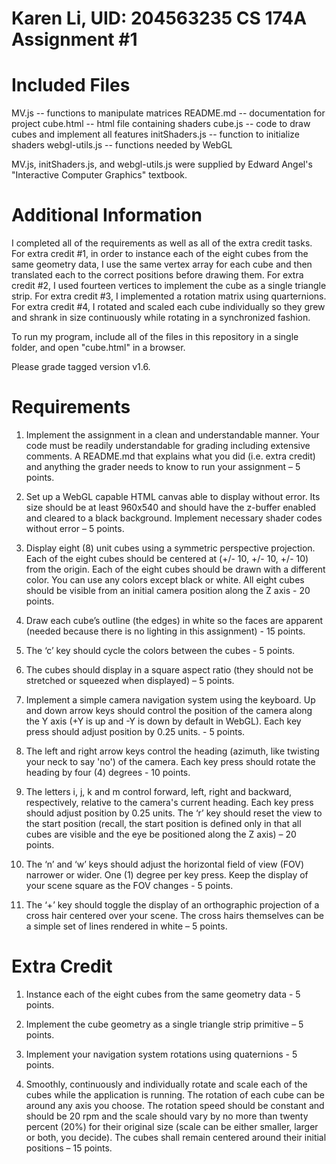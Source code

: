 Karen Li, UID: 204563235
CS 174A Assignment #1
========================

Included Files
==============
MV.js -- functions to manipulate matrices
README.md -- documentation for project
cube.html -- html file containing shaders 
cube.js -- code to draw cubes and implement all features
initShaders.js --  function to initialize shaders
webgl-utils.js -- functions needed by WebGL

MV.js, initShaders.js, and webgl-utils.js were supplied by Edward Angel's "Interactive Computer Graphics" textbook.

Additional Information
======================

I completed all of the requirements as well as all of the extra credit tasks. For extra credit #1, in order to instance each of the eight cubes from the same geometry data, I use the same vertex array for each cube and then translated each to the correct positions before drawing them. For extra credit #2, I used fourteen vertices to implement the cube as a single triangle strip. For extra credit #3, I implemented a rotation matrix using quarternions. For extra credit #4, I rotated and scaled each cube individually so they grew and shrank in size continuously while rotating in a synchronized fashion.

To run my program, include all of the files in this repository in a single folder, and open "cube.html" in a browser. 

Please grade tagged version v1.6. 

Requirements
============
 
1. Implement the assignment in a clean and understandable manner. Your code must be readily understandable for grading including extensive comments. A README.md that explains what you did (i.e. extra credit) and anything the grader needs to know to run your assignment – 5 points.
 
2. Set up a WebGL capable HTML canvas able to display without error. Its size should be at least 960x540 and should have the z-buffer enabled and cleared to a black background. Implement necessary shader codes without error – 5 points.

3. Display eight (8) unit cubes using a symmetric perspective projection. Each of the eight cubes should be centered at (+/- 10, +/- 10, +/- 10) from the origin. Each of the eight cubes should be drawn with a different color. You can use any colors except black or white. All eight cubes should be visible from an initial camera position along the Z axis - 20 points.

4. Draw each cube’s outline (the edges) in white so the faces are apparent (needed because there is no lighting in this assignment) - 15 points.

5. The ‘c’ key should cycle the colors between the cubes - 5 points.

6. The cubes should display in a square aspect ratio (they should not be stretched or squeezed when displayed) – 5 points.
 
7. Implement a simple camera navigation system using the keyboard. Up and down arrow keys should control the position of the camera along the Y axis (+Y is up and -Y is down by default in WebGL). Each key press should adjust position by 0.25 units. - 5 points.

8. The left and right arrow keys control the heading (azimuth, like twisting your neck to say 'no') of the camera. Each key press should rotate the heading by four (4) degrees - 10 points.

9. The letters i, j, k and m control forward, left, right and backward, respectively, relative to the camera's current heading. Each key press should adjust position by 0.25 units. The ‘r’ key should reset the view to the start position (recall, the start position is defined only in that all cubes are visible and the eye be positioned along the Z axis) – 20 points.

10. The ‘n’ and ‘w’ keys should adjust the horizontal field of view (FOV) narrower or wider. One (1) degree per key press. Keep the display of your scene square as the FOV changes - 5 points.

11. The ‘+’ key should toggle the display of an orthographic projection of a cross hair centered over your scene. The cross hairs themselves can be a simple set of lines rendered in white – 5 points.

Extra Credit
============

1. Instance each of the eight cubes from the same geometry data - 5 points.

2. Implement the cube geometry as a single triangle strip primitive – 5 points.

3. Implement your navigation system rotations using quaternions - 5 points.

4. Smoothly, continuously and individually rotate and scale each of the cubes while the application is running. The rotation of each cube can be around any axis you choose. The rotation speed should be constant and should be 20 rpm and the scale should vary by no more than twenty percent (20%) for their original size (scale can be either smaller, larger or both, you decide). The cubes shall remain centered around their initial positions – 15 points.
